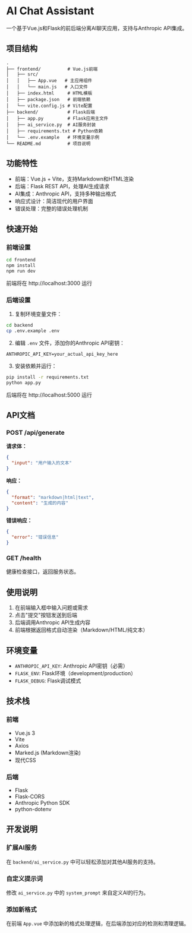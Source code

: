 # AI Chat Assistant

一个基于Vue.js和Flask的前后端分离AI聊天应用，支持与Anthropic API集成。

## 项目结构

```
.
├── frontend/          # Vue.js前端
│   ├── src/
│   │   ├── App.vue   # 主应用组件
│   │   └── main.js   # 入口文件
│   ├── index.html     # HTML模板
│   ├── package.json   # 前端依赖
│   └── vite.config.js # Vite配置
├── backend/           # Flask后端
│   ├── app.py         # Flask应用主文件
│   ├── ai_service.py  # AI服务封装
│   ├── requirements.txt # Python依赖
│   └── .env.example   # 环境变量示例
└── README.md          # 项目说明
```

## 功能特性

- 前端：Vue.js + Vite，支持Markdown和HTML渲染
- 后端：Flask REST API，处理AI生成请求
- AI集成：Anthropic API，支持多种输出格式
- 响应式设计：简洁现代的用户界面
- 错误处理：完整的错误处理机制

## 快速开始

### 前端设置

```bash
cd frontend
npm install
npm run dev
```

前端将在 http://localhost:3000 运行

### 后端设置

1. 复制环境变量文件：
```bash
cd backend
cp .env.example .env
```

2. 编辑 `.env` 文件，添加你的Anthropic API密钥：
```
ANTHROPIC_API_KEY=your_actual_api_key_here
```

3. 安装依赖并运行：
```bash
pip install -r requirements.txt
python app.py
```

后端将在 http://localhost:5000 运行

## API文档

### POST /api/generate

**请求体：**
```json
{
  "input": "用户输入的文本"
}
```

**响应：**
```json
{
  "format": "markdown|html|text",
  "content": "生成的内容"
}
```

**错误响应：**
```json
{
  "error": "错误信息"
}
```

### GET /health

健康检查接口，返回服务状态。

## 使用说明

1. 在前端输入框中输入问题或需求
2. 点击"提交"按钮发送到后端
3. 后端调用Anthropic API生成内容
4. 前端根据返回格式自动渲染（Markdown/HTML/纯文本）

## 环境变量

- `ANTHROPIC_API_KEY`: Anthropic API密钥（必需）
- `FLASK_ENV`: Flask环境（development/production）
- `FLASK_DEBUG`: Flask调试模式

## 技术栈

### 前端
- Vue.js 3
- Vite
- Axios
- Marked.js (Markdown渲染)
- 现代CSS

### 后端
- Flask
- Flask-CORS
- Anthropic Python SDK
- python-dotenv

## 开发说明

### 扩展AI服务
在 `backend/ai_service.py` 中可以轻松添加对其他AI服务的支持。

### 自定义提示词
修改 `ai_service.py` 中的 `system_prompt` 来自定义AI的行为。

### 添加新格式
在前端 `App.vue` 中添加新的格式处理逻辑，在后端添加对应的检测和清理逻辑。
